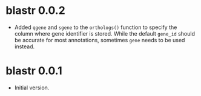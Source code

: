 # blastr 0.0.2

* Added `qgene` and `sgene` to the `orthologs()` function to specify
  the column where gene identifier is stored. While the default
  `gene_id` should be accurate for most annotations, sometimes
  `gene` needs to be used instead.

# blastr 0.0.1

* Initial version.
